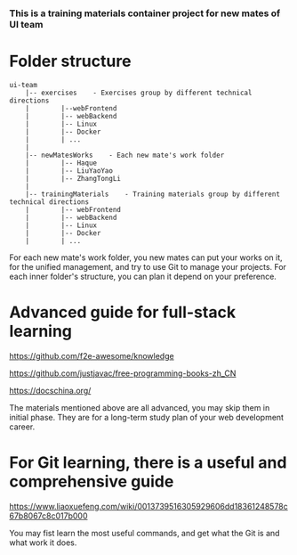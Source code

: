 ### This is a training materials container project for new mates of UI team

# Folder structure

```
ui-team
    |-- exercises    - Exercises group by different technical directions
    |        |--webFrontend
    |        |-- webBackend
    |        |-- Linux
    |        |-- Docker
    |        | ...
    |
    |-- newMatesWorks    - Each new mate's work folder
    |        |-- Haque
    |        |-- LiuYaoYao
    |        |-- ZhangTongLi
    |
    |-- trainingMaterials    - Training materials group by different technical directions
    |        |-- webFrontend
    |        |-- webBackend
    |        |-- Linux
    |        |-- Docker
    |        | ...
```

For each new mate's work folder, you new mates can put your works on it, for the unified management,
and try to use Git to manage your projects.
For each inner folder's structure, you can plan it depend on your preference.


# Advanced guide for full-stack learning

https://github.com/f2e-awesome/knowledge
 
https://github.com/justjavac/free-programming-books-zh_CN

https://docschina.org/

The materials mentioned above are all advanced, you may skip them in initial phase.
They are for a long-term study plan of your web development career.

# For Git learning, there is a useful and comprehensive guide

https://www.liaoxuefeng.com/wiki/0013739516305929606dd18361248578c67b8067c8c017b000

You may fist learn the most useful commands, and get what the Git is and what work it does.